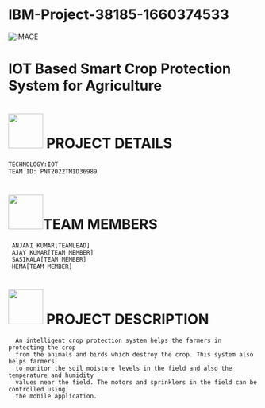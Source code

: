 # IBM-Project-38185-1660374533

 
 
 
![IMAGE](https://user-images.githubusercontent.com/113893463/201526449-74a51374-0c8c-41cb-bb79-273f6e1746d2.jpg)







#  IOT Based Smart Crop Protection System for Agriculture



# <img src="https://user-images.githubusercontent.com/113893463/201524601-2ffeabd1-77cf-4ea2-8e43-5de0e7588999.gif" width="70px"> PROJECT DETAILS   
    TECHNOLOGY:IOT
    TEAM ID: PNT2022TMID36989
    
    
# <img src="https://user-images.githubusercontent.com/113893463/201524711-070df3ca-b5d3-406f-b05b-616ea9b30057.gif" width="70px">TEAM MEMBERS
     ANJANI KUMAR[TEAMLEAD]
     AJAY KUMAR[TEAM MEMBER]
     SASIKALA[TEAM MEMBER]
     HEMA[TEAM MEMBER]


# <img src="https://user-images.githubusercontent.com/113893463/201524813-da227f97-dc81-447f-87a4-71f154047546.gif" width="70px"> PROJECT DESCRIPTION
      An intelligent crop protection system helps the farmers in protecting the crop
      from the animals and birds which destroy the crop. This system also helps farmers 
      to monitor the soil moisture levels in the field and also the temperature and humidity 
      values near the field. The motors and sprinklers in the field can be controlled using 
      the mobile application.



